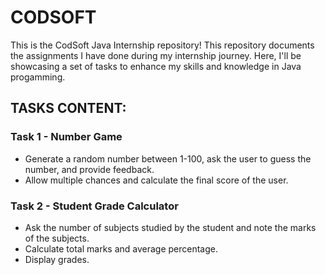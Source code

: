 # CODSOFT
This is the CodSoft Java Internship repository! This repository documents the assignments I have done during my internship journey. Here, I'll be showcasing a set of tasks to enhance my skills and knowledge in Java progamming.

## TASKS CONTENT:

### Task 1 - Number Game
- Generate a random number between 1-100, ask the user to guess the number, and provide feedback.
- Allow multiple chances and calculate the final score of the user.

### Task 2 - Student Grade Calculator
- Ask the number of subjects studied by the student and note the marks of the subjects.
- Calculate total marks and average percentage.
- Display grades.
